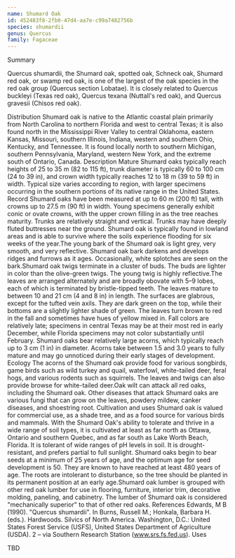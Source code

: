 ```yaml
---
name: Shumard Oak
id: 452483f8-2fb0-47d4-aa7e-c99a7482756b
species: shumardii
genus: Quercus
family: Fagaceae
---
```

Summary



Quercus shumardii, the Shumard oak, spotted oak, Schneck oak, Shumard red oak, or swamp red oak, is one of the largest of the oak species in the red oak group (Quercus section Lobatae). It is closely related to Quercus buckleyi (Texas red oak), Quercus texana (Nuttall's red oak), and Quercus gravesii (Chisos red oak).

Distribution
Shumard oak is native to the Atlantic coastal plain primarily from North Carolina to northern Florida and west to central Texas; it is also found north in the Mississippi River Valley to central Oklahoma, eastern Kansas, Missouri, southern Illinois, Indiana, western and southern Ohio, Kentucky, and Tennessee. It is found locally north to southern Michigan, southern Pennsylvania, Maryland, western New York, and the extreme south of Ontario, Canada.
Description
Mature Shumard oaks typically reach heights of 25 to 35 m (82 to 115 ft), trunk diameter is typically 60 to 100 cm (24 to 39 in), and crown width typically reaches 12 to 18 m (39 to 59 ft) in width. Typical size varies according to region, with larger specimens occurring in the southern portions of its native range in the United States. Record Shumard oaks have been measured at up to 60 m (200 ft) tall, with crowns up to 27.5 m (90 ft) in width. Young specimens generally exhibit conic or ovate crowns, with the upper crown filling in as the tree reaches maturity. Trunks are relatively straight and vertical. Trunks may have deeply fluted buttresses near the ground. Shumard oak is typically found in lowland areas and is able to survive where the soils experience flooding for six weeks of the year.The young bark of the Shumard oak is light grey, very smooth, and very reflective. Shumard oak bark darkens and develops ridges and furrows as it ages. Occasionally, white splotches are seen on the bark.Shumard oak twigs terminate in a cluster of buds. The buds are lighter in color than the olive-green twigs. The young twig is highly reflective.The leaves are arranged alternately and are broadly obovate with 5–9 lobes, each of which is terminated by bristle-tipped teeth. The leaves mature to between 10 and 21 cm (4 and 8 in) in length. The surfaces are glabrous, except for the tufted vein axils. They are dark green on the top, while their bottoms are a slightly lighter shade of green. The leaves turn brown to red in the fall and sometimes have hues of yellow mixed in. Fall colors are relatively late; specimens in central Texas may be at their most red in early December, while Florida specimens may not color substantially until February.
Shumard oaks bear relatively large acorns, which typically reach up to 3 cm (1 in) in diameter. Acorns take between 1.5 and 3.0 years to fully mature and may go unnoticed during their early stages of development.
Ecology
The acorns of the Shumard oak provide food for various songbirds, game birds such as wild turkey and quail, waterfowl, white-tailed deer, feral hogs, and various rodents such as squirrels. The leaves and twigs can also provide browse for white-tailed deer.Oak wilt can attack all red oaks, including the Shumard oak. Other diseases that attack Shumard oaks are various fungi that can grow on the leaves, powdery mildew, canker diseases, and shoestring root.
Cultivation and uses
Shumard oak is valued for commercial use, as a shade tree, and as a food source for various birds and mammals. With the Shumard Oak's ability to tolerate and thrive in a wide range of soil types, it is cultivated at least as far north as Ottawa, Ontario and southern Quebec, and as far south as Lake Worth Beach, Florida. It is tolerant of wide ranges of pH levels in soil. It is drought-resistant, and prefers partial to full sunlight. Shumard oaks begin to bear seeds at a minimum of 25 years of age, and the optimum age for seed development is 50. They are known to have reached at least 480 years of age. The roots are intolerant to disturbance, so the tree should be planted in its permanent position at an early age.Shumard oak lumber is grouped with other red oak lumber for use in flooring, furniture, interior trim, decorative molding, paneling, and cabinetry. The lumber of Shumard oak is considered "mechanically superior" to that of other red oaks.
References
Edwards, M B (1990). "Quercus shumardii".  In Burns, Russell M.; Honkala, Barbara H. (eds.). Hardwoods. Silvics of North America. Washington, D.C.: United States Forest Service (USFS), United States Department of Agriculture (USDA). 2 – via Southern Research Station (www.srs.fs.fed.us).
Uses

TBD
